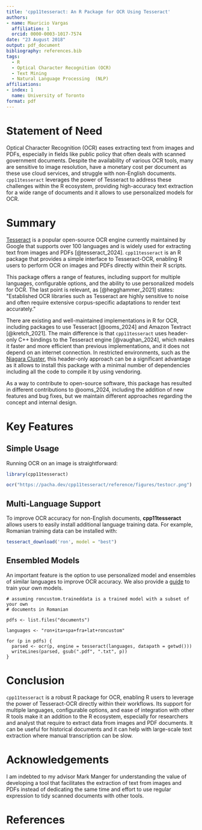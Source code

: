 ```yaml
---
title: 'cpp11tesseract: An R Package for OCR Using Tesseract'
authors:
- name: Mauricio Vargas
  affiliation: 1
  orcid: 0000-0003-1017-7574
date: "23 August 2018"
output: pdf_document
bibliography: references.bib
tags:
  - R
  - Optical Character Recognition (OCR)
  - Text Mining
  - Natural Language Processing  (NLP)
affiliations:
- index: 1
  name: University of Toronto
format: pdf
---
```


# Statement of Need

Optical Character Recognition (OCR) eases extracting text from images and PDFs, especially in fields like public policy that often deals with scanned government documents. Despite the availability of various OCR tools, many are sensitive to image resolution, have a monetary cost per document as these use cloud services, and struggle with non-English documents. `cpp11tesseract` leverages the power of Tesseract to address these challenges within the R ecosystem, providing high-accuracy text extraction for a wide range of documents and it allows to use personalized models for OCR.

# Summary

[Tesseract](https://github.com/tesseract-ocr/tesseract) is a popular open-source OCR engine currently maintained by Google that supports over 100 languages and is widely used for extracting text from images and PDFs [@tesseract_2024]. `cpp11tesseract` is an R package that provides a simple interface to Tesseract-OCR, enabling R users to perform OCR on images and PDFs directly within their R scripts.

This package offers a range of features, including support for multiple languages, configurable options, and the ability to use personalized models for OCR. The last point is relevant, as [@hegghammer_2021] states: "Established OCR libraries such as Tesseract are highly sensitive to noise and often require extensive corpus-specific adaptations to render text accurately."

There are existing and well-maintained implementations in R for OCR, including packages to use Tesseract [@ooms_2024] and Amazon Textract [@kretch_2021]. The main difference is that `cpp11tesseract` uses header-only C++ bindings to the Tesseract engine [@vaughan_2024], which makes it faster and more efficient than previous implementations, and it does not depend on an internet connection. In restricted environments, such as the [Niagara Cluster](https://docs.alliancecan.ca/wiki/Niagara), this header-only approach can be a significant advantage as it allows to install this package with a minimal number of dependencies including all the code to compile it by using vendoring.

As a way to contribute to open-source software, this package has resulted in different contributions to @ooms_2024, including the addition of new features and bug fixes, but we maintain different approaches regarding the concept and internal design.

# Key Features

## Simple Usage

Running OCR on an image is straightforward:

```r
library(cpp11tesseract)

ocr("https://pacha.dev/cpp11tesseract/reference/figures/testocr.png")
```

## Multi-Language Support

To improve OCR accuracy for non-English documents, **cpp11tesseract** allows users to easily install additional language training data. For example, Romanian training data can be installed with:

```r
tesseract_download('ron', model = "best")
```

## Ensembled Models

An important feature is the option to use personalized model and ensembles of similar languages to improve OCR accuracy. We also provide a [guide](https://github.com/mangerlab/training-tesseract-ocr-with-custom-data-and-font) to train your own models.

```
# assuming roncustom.traineddata is a trained model with a subset of your own
# documents in Romanian

pdfs <- list.files("documents")

languages <- "ron+ita+spa+fra+lat+roncustom"

for (p in pdfs) {
  parsed <- ocr(p, engine = tesseract(languages, datapath = getwd()))
  writeLines(parsed, gsub(".pdf", ".txt", p))
}
```

# Conclusion

`cpp11tesseract` is a robust R package for OCR, enabling R users to leverage the power of Tesseract-OCR directly within their workflows. Its support for multiple languages, configurable options, and ease of integration with other R tools make it an addition to the R ecosystem, especially for researchers and analyst that require to extract data from images and PDF documents. It can be useful for historical documents and it can help with large-scale text extraction where manual transcription can be slow.

# Acknowledgements

I am indebted to my advisor Mark Manger for understanding the value of developing a tool that facilitates the extraction of text from images and PDFs instead of dedicating the same time and effort to use regular expression to tidy scanned documents with other tools.

# References
